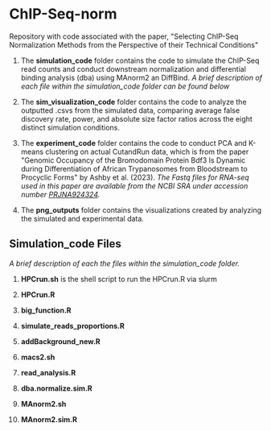 # ChIP-Seq-norm

Repository with code associated with the paper, "Selecting ChIP-Seq Normalization Methods from the Perspective of their Technical Conditions"

1.  The **simulation_code** folder contains the code to simulate the ChIP-Seq read counts and conduct downstream normalization and differential binding analysis (dba) using MAnorm2 an DiffBind. *A brief description of each file within the simulation_code folder can be found below*

2.  The **sim_visualization_code** folder contains the code to analyze the outputted .csvs from the simulated data, comparing average false discovery rate, power, and absolute size factor ratios across the eight distinct simulation conditions.

3.  The **experiment_code** folder contains the code to conduct PCA and K-means clustering on actual CutandRun data, which is from the paper "Genomic Occupancy of the Bromodomain Protein Bdf3 Is Dynamic during Differentiation of African Trypanosomes from Bloodstream to Procyclic Forms" by Ashby et al. (2023). *The Fastq files for RNA-seq used in this paper are available from the NCBI SRA under accession number [PRJNA924324](https://www.ncbi.nlm.nih.gov/bioproject/PRJNA924324).*

4.  The **png_outputs** folder contains the visualizations created by analyzing the simulated and experimental data.

## Simulation_code Files

*A brief description of each the files within the simulation_code folder.*

1.  **HPCrun.sh** is the shell script to run the HPCrun.R via slurm 

2.  **HPCrun.R**

3.  **big_function.R**

4.  **simulate_reads_proportions.R**

5.  **addBackground_new.R**

6.  **macs2.sh**

7.  **read_analysis.R**

8.  **dba.normalize.sim.R**

9.  **MAnorm2.sh**

10. **MAnorm2.sim.R**
